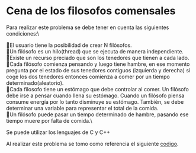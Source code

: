 # Cena de los filosofos comensales
Para realizar este problema se debe tener en cuenta las siguientes condiciones:\

:pushpin:El usuario tiene la posibilidad de crear N filósofos.\
:pushpin:Un filósofo es un hilo(thread) que se ejecuta de manera independiente.\
:pushpin:Existe un recurso preciado que son los tenedores que tienen a cada lado.\
:pushpin:Cada filósofo comienza pensando y luego tiene hambre, en ese momento pregunta por el estado de sus tenedores contiguos (izquierda y derecha) si coge los dos
  tenedores entonces comienza a comer por un tiempo determinado(aleatorio).\
:pushpin:Cada filosofo tiene un estómago que debe controlar al comer. Un filósofo debe irse a pensar cuando llena su estómago. Cuando un filósofo piensa consume energía 
  por lo tanto disminuye su estómago. También, se debe determinar una variable para representar el total de la comida.\
:pushpin:Un filósofo puede pasar un tiempo determinado de hambre, pasando ese tiempo muere por falta de comida.\

Se puede utilizar los lenguajes de C y C++

Al realizar este problema se tomo como referencia el siguiente [codigo](https://github.com/AndreyArguedas/Dinning-philosophers/blob/master/filosofos.c).

